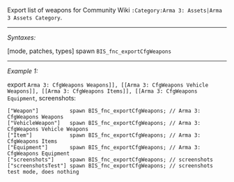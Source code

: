 Export list of weapons for Community Wiki `:Category:Arma 3: Assets|Arma 3 Assets Category`.


---
*Syntaxes:*

[mode, patches, types] spawn `BIS_fnc_exportCfgWeapons`

---
*Example 1:*

export `Arma 3: CfgWeapons Weapons]], [[Arma 3: CfgWeapons Vehicle Weapons]], [[Arma 3: CfgWeapons Items]], [[Arma 3: CfgWeapons Equipment`, screenshots:

```sqf
["Weapon"]			spawn BIS_fnc_exportCfgWeapons;	// Arma 3: CfgWeapons Weapons
["VehicleWeapon"]	spawn BIS_fnc_exportCfgWeapons;	// Arma 3: CfgWeapons Vehicle Weapons
["Item"]			spawn BIS_fnc_exportCfgWeapons;	// Arma 3: CfgWeapons Items
["Equipment"]		spawn BIS_fnc_exportCfgWeapons;	// Arma 3: CfgWeapons Equipment
["screenshots"]		spawn BIS_fnc_exportCfgWeapons;	// screenshots
["screenshotsTest"]	spawn BIS_fnc_exportCfgWeapons;	// screenshots test mode, does nothing
```